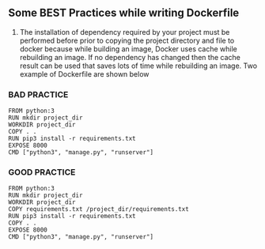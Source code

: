 Some BEST Practices while writing Dockerfile
-----------------------------------------------

1. The installation of dependency required by your project must be performed before prior to copying the project directory and file to docker because while building an image, Docker uses cache while rebuilding an image. If no dependency has changed then the cache result can be used that saves lots of time while rebuilding an image. Two example of Dockerfile are shown below

### BAD PRACTICE

```
FROM python:3
RUN mkdir project_dir
WORKDIR project_dir
COPY . .
RUN pip3 install -r requirements.txt 
EXPOSE 8000
CMD ["python3", "manage.py", "runserver"]
```

### GOOD PRACTICE

```
FROM python:3
RUN mkdir project_dir
WORKDIR project_dir
COPY requirements.txt /project_dir/requirements.txt
RUN pip3 install -r requirements.txt 
COPY . .
EXPOSE 8000
CMD ["python3", "manage.py", "runserver"]
```


